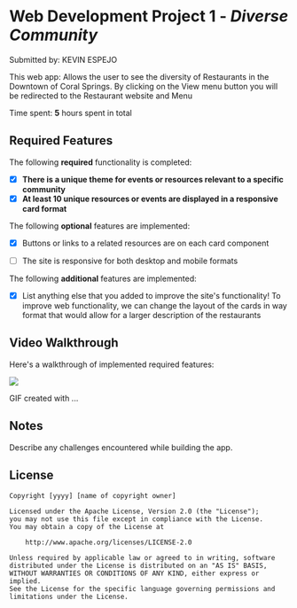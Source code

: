# Web Development Project 1 - *Diverse Community*

Submitted by: KEVIN ESPEJO 

This web app: 
Allows the user to see the diversity of Restaurants in the Downtown of Coral Springs. By clicking on the View menu button you will be redirected to the Restaurant website and Menu

Time spent: **5** hours spent in total

## Required Features

The following **required** functionality is completed:

- [x] **There is a unique theme for events or resources relevant to a specific community**
- [x] **At least 10 unique resources or events are displayed in a responsive card format**

The following **optional** features are implemented:

- [x] Buttons or links to a related resources are on each card component
- [ ] The site is responsive for both desktop and mobile formats


The following **additional** features are implemented:

* [x] List anything else that you added to improve the site's functionality!
      To improve web functionality, we can change the layout of the cards in way format that would allow for a larger description of the restaurants 

## Video Walkthrough

Here's a walkthrough of implemented required features:

<img src='C:\Users\User 1\Desktop\Animation.gif' />

<!-- Replace this with whatever GIF tool you used! -->
GIF created with ...  
<!-- Recommended tools:
[Kap](https://getkap.co/) for macOS
[ScreenToGif](https://www.screentogif.com/) for Windows
[peek](https://github.com/phw/peek) for Linux. -->

## Notes

Describe any challenges encountered while building the app.

## License

    Copyright [yyyy] [name of copyright owner]

    Licensed under the Apache License, Version 2.0 (the "License");
    you may not use this file except in compliance with the License.
    You may obtain a copy of the License at

        http://www.apache.org/licenses/LICENSE-2.0

    Unless required by applicable law or agreed to in writing, software
    distributed under the License is distributed on an "AS IS" BASIS,
    WITHOUT WARRANTIES OR CONDITIONS OF ANY KIND, either express or implied.
    See the License for the specific language governing permissions and
    limitations under the License.
